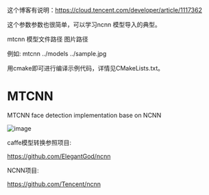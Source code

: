 这个博客有说明：https://cloud.tencent.com/developer/article/1117362

这个参数参数也很简单，可以学习ncnn 模型导入的典型。

mtcnn 模型文件路径 图片路径

例如: mtcnn ../models ../sample.jpg

用cmake即可进行编译示例代码，详情见CMakeLists.txt。





# MTCNN
MTCNN face detection implementation base on NCNN

![image](https://github.com/cpuimage/MTCNN/blob/master/result.jpg)

caffe模型转换参照项目:

https://github.com/ElegantGod/ncnn

NCNN项目:

https://github.com/Tencent/ncnn


